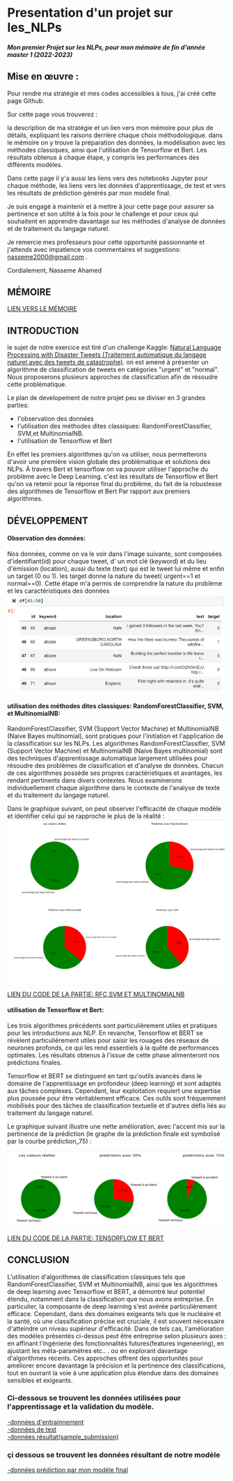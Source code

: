 # Presentation d'un projet sur les_NLPs
#### *Mon premier Projet sur les NLPs, pour mon mémoire de fin d'année  master 1 (2022-2023)*


## Mise en œuvre  :

Pour rendre ma stratégie et mes codes accessibles à tous, j'ai créé cette page Github. 

Sur cette page vous trouverez :

la description  de ma stratégie et un lien vers mon mémoire pour plus de détails, expliquant les raisons derrière chaque choix méthodologique.
dans le mémoire on y trouve la préparation des données, la modélisation avec les méthodes classiques, ainsi que l'utilisation de Tensorflow et Bert. Les résultats obtenus à chaque étape, y compris les performances des différents modèles.

Dans cette page il y'a aussi les liens vers des notebooks Jupyter pour chaque méthode, les liens vers les données d'apprentissage, de test et vers les résultats de prédiction générés par mon modèle final.

Je suis engagé à maintenir et à mettre à jour cette page pour assurer sa pertinence et son utilité à la fois pour le challenge et pour ceux qui souhaitent en apprendre davantage sur les méthodes d'analyse de données et de traitement du langage naturel.

Je remercie mes professeurs pour cette opportunité passionnante et j'attends avec impatience vos commentaires et suggestions: nasseme2000@gmail.com .

Cordialement,
Nasseme Ahamed

## MÉMOIRE
[LIEN VERS LE MÉMOIRE ](memoireupdate.pdf)

## INTRODUCTION
le sujet de notre exercice est tiré d'un challenge Kaggle: [Natural Language Processing with Disaster Tweets 
(Traitement automatique du langage naturel avec des tweets de catastrophe)](https://www.kaggle.com/competitions/nlp-getting-started).
on est amené à présenter un algorithme de classification de tweets en catégories "urgent" et "normal". Nous proposerons plusieurs approches de classification afin de résoudre cette problématique.

Le plan de developement de notre projet peu se diviser en 3 grandes parties:
 - l'observation des données
 - l'utilisation des méthodes dites classiques: RandomForestClassifier, SVM,et MultinomialNB.
 - l'utilisation de Tensorflow et Bert
   
En effet les premiers algorithmes qu'on va utiliser, nous permetterons d'avoir une première vision globale des problématique et solutions des NLPs.
À travers Bert et tensorflow on va pouvoir utiliser l'approche du problème avec le Deep Learning. 
c'est les résultats de Tensorflow et Bert qu'on va retenir pour la réponse final du problème, du fait de la robustesse des algorithmes de Tensorflow et Bert Par rapport aux premiers algorithmes.

## DÉVELOPPEMENT 
#### Observation des données:
Nos données, comme on va le voir dans l'image suivante, sont composées d'identifiant(id) pour chaque tweet, d' un mot clé (keyword) et du lieu d'émission (location), aussi du texte (text) qui est le tweet lui même et enfin un target (0 ou 1). les target donne la nature du tweet( urgent==1 et normal==0). Cette étape m'a permis de comprendre la nature du problème et les caractéristiques des données
![](/images/text.png)

#### utilisation des méthodes dites classiques: RandomForestClassifier, SVM, et MultinomialNB:
RandomForestClassifier, SVM (Support Vector Machine) et MultinomialNB (Naive Bayes multinomial), sont pratiques pour l'initiation et l'application de la classification sur les NLPs. 
Les algorithmes RandomForestClassifier, SVM (Support Vector Machine) et MultinomialNB (Naive Bayes multinomial) sont des techniques d'apprentissage automatique largement utilisées pour résoudre des problèmes de classification et d'analyse de données. Chacun de ces algorithmes possède ses propres caractéristiques et avantages, les rendant pertinents dans divers contextes. Nous examinerons individuellement chaque algorithme dans le contexte de l'analyse de texte et du traitement du langage naturel.

Dans le graphique suivant, on peut observer l'efficacité de chaque modèle et identifier celui qui se rapproche le plus de la réalité :
![](/images/rfc.png)
![](/images/svm.png)


[ LIEN DU CODE DE LA PARTIE: RFC,SVM ET MULTINOMIALNB  ](/codes/CLASSIC.ipynb) 



#### utilisation de Tensorflow et Bert:
Les trois algorithmes précédents sont particulièrement utiles et pratiques pour les introductions aux NLP. En revanche, Tensorflow et BERT se révèlent particulièrement utiles pour saisir les rouages des réseaux de neurones profonds, ce qui les rend essentiels à la quête de performances optimales. 
Les résultats obtenus à l'issue de cette phase alimenteront nos prédictions finales.

Tensorflow et BERT se distinguent en tant qu'outils avancés dans le domaine de l'apprentissage en profondeur (deep learning) et sont adaptés aux tâches complexes. Cependant, leur exploitation requiert une expertise plus poussée pour être véritablement efficace. Ces outils sont fréquemment mobilisés pour des tâches de classification textuelle et d'autres défis liés au traitement du langage naturel.

Le graphique suivant illustre une nette amélioration, avec l'accent mis sur la pertinence de la prédiction (le graphe de la prédiction finale est symbolisé par la courbe prédiction_75) :


![](/images/tensorflow.png)


[ LIEN DU CODE DE LA PARTIE: TENSORFLOW ET BERT ](/codes/TENSORFLOW.ipynb) 


## CONCLUSION
L'utilisation d'algorithmes de classification classiques tels que RandomForestClassifier, SVM et MultinomialNB, ainsi que les algorithmes de deep learning avec Tensorflow et BERT, a démontré leur potentiel étendu, notamment dans la classification que nous avons entreprise. En particulier, la composante de deep learning s'est avérée particulièrement efficace. 
Cependant, dans des domaines exigeants tels que le nucléaire et la santé, où une classification précise est cruciale, il est souvent nécessaire d'atteindre un niveau supérieur d'efficacité.
Dans de tels cas, l'amélioration des modèles présentés ci-dessus peut être entreprise selon plusieurs axes : en affinant l'ingénierie des fonctionnalités futures(features ingeneering), en ajustant les méta-paramètres etc.. . ou en explorant davantage d'algorithmes récents. Ces approches offrent des opportunités pour améliorer encore davantage la précision et la pertinence des classifications, tout en ouvrant la voie à une application plus étendue dans des domaines sensibles et exigeants.



### Ci-dessous se trouvent les données utilisées pour l'apprentissage et la validation du modèle.

[-données d'entrainnement ](/donnees/train.csv) <br>
[-données de test ](/donnees/test.csv) <br>
[-données résultat(sample_submission) ](/donnees/sample_submission.csv)  <br>


### çi dessous se trouvent les données résultant de notre modèle

[-données prédiction par mon modèle final  ](/donnees/submission_final.csv)

